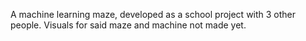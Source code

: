 A machine learning maze, developed as a school project with 3 other people.
Visuals for said maze and machine not made yet.
